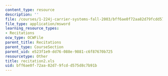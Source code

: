 ```yaml
---
content_type: resource
description: ''
file: /courses/1-224j-carrier-systems-fall-2003/bff6ae0f72aa82d79fcdd575d8c7b91b_recitation2.xls
file_type: application/msword
learning_resource_types:
- Recitations
ocw_type: OCWFile
parent_title: Recitations
parent_type: CourseSection
parent_uid: e523f1e9-dd76-088e-9881-c6f87670b725
resourcetype: Other
title: recitation2.xls
uid: bff6ae0f-72aa-82d7-9fcd-d575d8c7b91b
---
```

